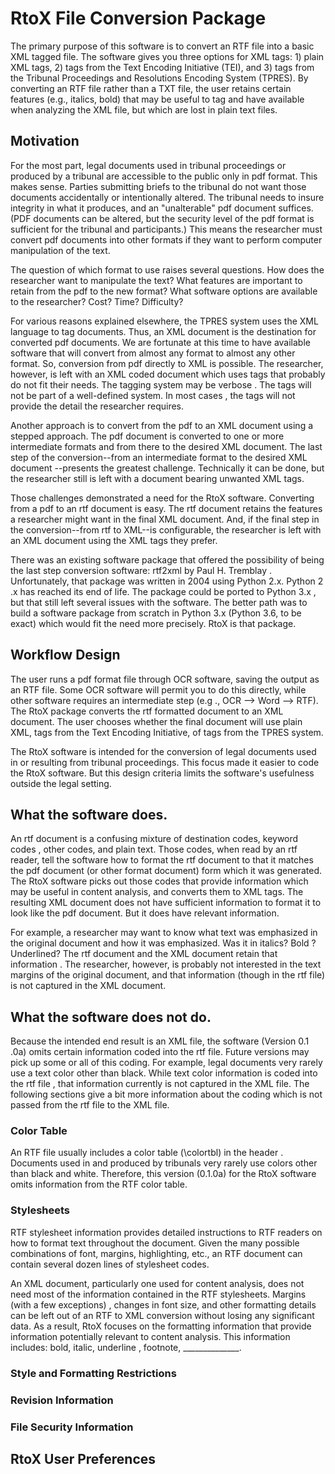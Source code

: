 # RtoX File Conversion Package

The primary purpose of this software is to convert an RTF file into a basic XML
 tagged file. The software gives you three options for XML tags: 1) plain XML
  tags, 2) tags from the Text Encoding Initiative (TEI), and 3) tags from the
   Tribunal Proceedings and Resolutions Encoding System (TPRES). By
    converting an RTF file rather than a TXT file, the user retains certain
     features (e.g., italics, bold) that may be useful to tag and have
      available when analyzing the XML file, but which are lost in plain text
       files.

## Motivation
For the most part, legal documents used in tribunal proceedings or produced
 by a tribunal are accessible to the public only in pdf format. This makes
  sense. Parties submitting briefs to the tribunal do not want those
   documents accidentally or intentionally altered. The tribunal needs to
    insure integrity in what it produces, and an "unalterable" pdf document
     suffices. (PDF documents can be altered, but the security level of the
      pdf format is sufficient for the tribunal and participants.) This means
       the researcher must convert pdf documents into other formats if they
        want to perform computer manipulation of the text.
        
The question of which format to use raises several questions. How does the
 researcher want to manipulate the text? What features are important to
  retain from the pdf to the new format? What software options are available
   to the researcher? Cost? Time? Difficulty?
   
For various reasons explained elsewhere, the TPRES system uses the XML
 language to tag documents. Thus, an XML document is the destination for
  converted pdf documents. We are fortunate at this time to have available
   software that will convert from almost any format to almost any other
    format. So, conversion from pdf directly to XML is possible. The
     researcher, however, is left with an XML coded document which uses tags
      that probably do not fit their needs. The tagging system may be verbose
      . The tags will not be part of a well-defined system. In most cases
      , the tags will not provide the detail the researcher requires. 
      
Another approach is to convert from the pdf to an XML document using a
 stepped approach. The pdf document is converted to one or more intermediate
  formats and from there to the desired XML document. The last step of the
   conversion--from an intermediate format to the desired XML document
   --presents the greatest challenge. Technically it can be done, but the
    researcher still is left with a document bearing unwanted XML tags.
    
Those challenges demonstrated a need for the RtoX software. Converting from a
 pdf to an rtf document is easy. The rtf document retains the features a
  researcher might want in the final XML document. And, if the final step in
   the conversion--from rtf to XML--is configurable, the researcher is left
    with an XML document using the XML tags they prefer. 
    
There was an existing software package that offered the possibility of being
 the last step conversion software: rtf2xml by Paul H. Tremblay
 . Unfortunately, that package was written in 2004 using Python 2.x. Python 2
 .x has reached its end of life. The package could be ported to Python 3.x
 , but that still left several issues with the software. The better path was
  to build a software package from scratch in Python 3.x (Python 3.6, to be
   exact) which would fit the need more precisely. RtoX is that package.

## Workflow Design
The user runs a pdf format file through OCR software, saving the
         output as an RTF file. Some OCR software will permit you to do this
          directly, while other software requires an intermediate step (e.g
          ., OCR --> Word --> RTF). The RtoX package converts the rtf
           formatted document to an XML document. The user chooses whether
            the final document will use plain XML, tags from the Text
             Encoding Initiative, of tags from the TPRES system.

The RtoX software is intended for the conversion of legal
 documents used in or resulting from tribunal proceedings. This focus made
  it easier to code the RtoX software. But this design criteria limits the
   software's usefulness outside the legal setting.
          
## What the software does.
An rtf document is a confusing mixture of destination codes, keyword codes
, other codes, and plain text. Those codes, when read by an rtf reader, tell
 the software how to format the rtf document to that it matches the pdf
  document (or other format document) form which it was generated. The RtoX
   software picks out those codes that provide information which may be
    useful in content analysis, and converts them to XML tags. The resulting
     XML document does not have sufficient information to format it to look
      like the pdf document. But it does have relevant information.
      
For example, a researcher may want to know what text was emphasized in the
 original document and how it was emphasized. Was it in italics? Bold
 ? Underlined? The rtf document and the XML document retain that information
 . The researcher, however, is probably not interested in the text margins of
  the original document, and that information (though in the rtf file) is not
   captured in the XML document.

## What the software does not do.

Because the intended end result is an XML file, the software (Version 0.1
.0a) omits certain
 information coded into the rtf file. Future versions may pick up some or all
  of this coding. For example, legal documents very rarely use a text color
   other than black. While text color information is coded into the rtf file
   , that information currently is not captured in the XML file. The
    following sections give a bit more information about the coding which is
     not passed from the rtf file to the XML file.
  
### Color Table

An RTF file usually includes a color table (\colortbl) in the header
. Documents used in and produced by tribunals very rarely use colors other
 than black and white. Therefore, this version (0.1.0a) for the RtoX software
  omits information from the RTF color table.
  
### Stylesheets

RTF stylesheet information provides detailed instructions to RTF readers on
 how to format text throughout the document. Given the many possible
  combinations of font, margins, highlighting, etc., an RTF document can
   contain several dozen lines of stylesheet codes.
   
An XML document, particularly one used for content analysis, does not need
 most of the information contained in the RTF stylesheets. Margins (with a
  few exceptions)
 , changes
  in font size, and other formatting details can be left out of an RTF to XML
   conversion without losing any significant data. As a result, RtoX focuses
    on the formatting information that provide information potentially relevant
     to content analysis. This information includes: bold, italic, underline
     , footnote, ______________.
     
### Style and Formatting Restrictions


### Revision Information


### File Security Information


## RtoX User Preferences


